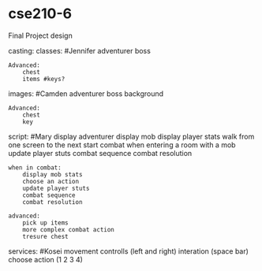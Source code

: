 
# cse210-6
Final Project design

casting:
classes: #Jennifer
    adventurer
    boss

    Advanced:
        chest
        items #keys?

images: #Camden
    adventurer
    boss
    background

    Advanced:
        chest
        key

script: #Mary
    display adventurer
    display mob
    display player stats
    walk from one screen to the next
    start combat when entering a room with a mob
    update player stuts
    combat sequence
    combat resolution

    when in combat:
        display mob stats
        choose an action
        update player stuts
        combat sequence
        combat resolution

    advanced:
        pick up items
        more complex combat action
        tresure chest

services: #Kosei
    movement controlls (left and right)
    interation (space bar)
    choose action (1 2 3 4)

